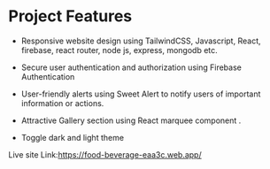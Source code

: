 # Project Features

- Responsive website design using TailwindCSS, Javascript, React, firebase, react router, node js, express, mongodb etc.

- Secure user authentication and authorization using Firebase Authentication

- User-friendly alerts using Sweet Alert to notify users of important information or actions.

- Attractive Gallery section using React marquee component .

- Toggle dark and light theme

Live site Link:https://food-beverage-eaa3c.web.app/